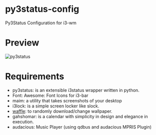 # py3status-config

Py3Status Configuration for i3-wm

# Preview

![py3status](https://bijanebrahimi.github.io/py3status-config/images/py3status.png)

# Requirements

* py3status: is an extensible i3status wrapper written in python.
* Font: Awesome: Font Icons for i3-bar
* maim: a utility that takes screenshots of your desktop
* i3lock: is a simple screen locker like slock.
* [waffle](https://github.com/bijanebrahimi/waffle): to randomly download/change wallpaper.
* gahshomar: is a calendar with simplicity in design and elegance in execution.
* audacious: Music Player (using qdbus and audacious MPRIS Plugin)
